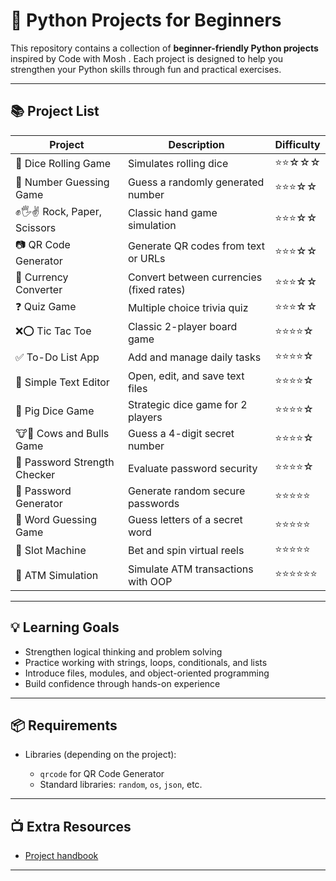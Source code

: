 # 🐍 Python Projects for Beginners

This repository contains a collection of **beginner-friendly Python projects** inspired by Code with Mosh . Each project is designed to help you strengthen your Python skills through fun and practical exercises.

---

## 📚 Project List

| Project                      | Description                              | Difficulty |
| ---------------------------- | ---------------------------------------- | ---------- |
| 🎲 Dice Rolling Game         | Simulates rolling dice                   | ⭐⭐☆☆☆      |
| 🔢 Number Guessing Game      | Guess a randomly generated number        | ⭐⭐⭐☆☆      |
| ✊🖐✌ Rock, Paper, Scissors   | Classic hand game simulation             | ⭐⭐⭐☆☆      |
| 📷 QR Code Generator         | Generate QR codes from text or URLs      | ⭐⭐⭐☆☆      |
| 💱 Currency Converter        | Convert between currencies (fixed rates) | ⭐⭐⭐☆☆      |
| ❓ Quiz Game                  | Multiple choice trivia quiz              | ⭐⭐⭐☆☆      |
| ❌⭕ Tic Tac Toe               | Classic 2-player board game              | ⭐⭐⭐⭐☆      |
| ✅ To-Do List App             | Add and manage daily tasks               | ⭐⭐⭐⭐☆      |
| 📝 Simple Text Editor        | Open, edit, and save text files          | ⭐⭐⭐⭐☆      |
| 🐷 Pig Dice Game             | Strategic dice game for 2 players        | ⭐⭐⭐⭐☆      |
| 🐮🐂 Cows and Bulls Game     | Guess a 4-digit secret number            | ⭐⭐⭐⭐☆      |
| 🔐 Password Strength Checker | Evaluate password security               | ⭐⭐⭐⭐☆      |
| 🔑 Password Generator        | Generate random secure passwords         | ⭐⭐⭐⭐⭐      |
| 🔡 Word Guessing Game        | Guess letters of a secret word           | ⭐⭐⭐⭐⭐      |
| 🎰 Slot Machine              | Bet and spin virtual reels               | ⭐⭐⭐⭐⭐      |
| 🏧 ATM Simulation            | Simulate ATM transactions with OOP       | ⭐⭐⭐⭐⭐⭐     |

---

## 💡 Learning Goals

* Strengthen logical thinking and problem solving
* Practice working with strings, loops, conditionals, and lists
* Introduce files, modules, and object-oriented programming
* Build confidence through hands-on experience


---

## 📦 Requirements

* Libraries (depending on the project):

  * `qrcode` for QR Code Generator
  * Standard libraries: `random`, `os`, `json`, etc.

---

## 📺 Extra Resources

* [Project handbook](https://cdn.codewithmosh.com/image/upload/v1725636826/guides/python-projects-for-beginners.pdf)
  
---

